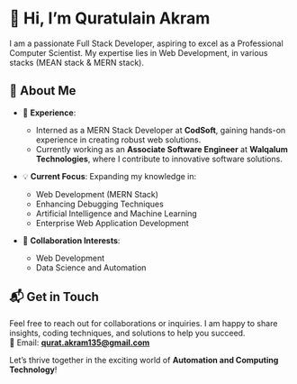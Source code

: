# 👋 Hi, I’m Quratulain Akram

I am a passionate Full Stack Developer, aspiring to excel as a Professional Computer Scientist. My expertise lies in Web Development, in various stacks (MEAN stack & MERN stack).

## 🚀 About Me

- 🌟 **Experience**: 
   - Interned as a MERN Stack Developer at **CodSoft**, gaining hands-on experience in creating robust web solutions.
   - Currently working as an **Associate Software Engineer** at **Walqalum Technologies**, where I contribute to innovative software solutions.

- 💡 **Current Focus**: Expanding my knowledge in:
   - Web Development (MERN Stack)
   - Enhancing Debugging Techniques
   - Artificial Intelligence and Machine Learning
   - Enterprise Web Application Development

- 🤝 **Collaboration Interests**:
   - Web Development
   - Data Science and Automation

## 📬 Get in Touch

Feel free to reach out for collaborations or inquiries. I am happy to share insights, coding techniques, and solutions to help you succeed.  
📧 Email: **qurat.akram135@gmail.com**

Let’s thrive together in the exciting world of **Automation and Computing Technology**!
